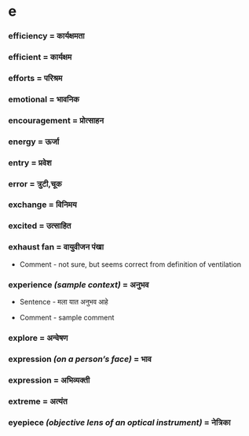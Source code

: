 # e

### efficiency = कार्यक्षमता

### efficient = कार्यक्षम

### efforts = परिश्रम

### emotional = भावनिक

### encouragement = प्रोत्साहन

### energy = ऊर्जा

### entry = प्रवेश

### error = त्रुटी,चूक

### exchange = विनिमय

### excited = उत्साहित

### exhaust fan = वायुवीजन पंखा

- Comment - not sure, but seems correct from definition of ventilation

### experience *(sample context)* = अनुभव

- Sentence - मला यात अनुभव  आहे

- Comment - sample comment

### explore = अन्वेषण

### expression *(on a person’s face)* = भाव

### expression = अभिव्यक्ती

### extreme = अत्यंत

### eyepiece *(objective lens of an optical instrument)* = नेत्रिका

